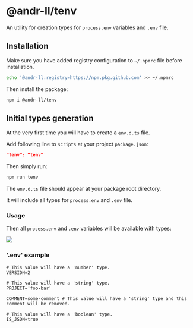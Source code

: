 # @andr-ll/tenv

An utility for creation types for `process.env` variables and `.env` file.

## Installation

Make sure you have added registry configuration to `~/.npmrc` file before installation.

```bash
echo '@andr-ll:registry=https://npm.pkg.github.com' >> ~/.npmrc
```

Then install the package:

```bash
npm i @andr-ll/tenv
```

## Initial types generation

At the very first time you will have to create a `env.d.ts` file.

Add following line to `scripts` at your project `package.json`:

```json
"tenv": "tenv"
```

Then simply run:

```bash
npm run tenv
```

The `env.d.ts` file should appear at your package root directory.

It will include all types for `process.env` and `.env` file.

### Usage

Then all `process.env` and `.env` variables will be available with types:

<img src="https://github.com/andr-ll/tenv/blob/master/assets/tenv.png?raw=true"/>

### '.env' example

```env
# This value will have a 'number' type.
VERSION=2

# This value will have a 'string' type.
PROJECT='foo-bar'

COMMENT=some-comment # This value will have a 'string' type and this comment will be removed.

# This value will have a 'boolean' type.
IS_JSON=true
```
